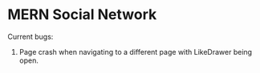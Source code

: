 # MERN Social Network

Current bugs:

1. Page crash when navigating to a different page with LikeDrawer being open.
